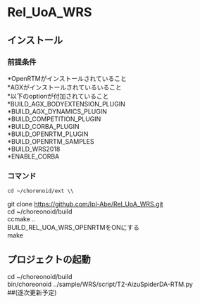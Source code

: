 # Rel_UoA_WRS

## インストール  
### 前提条件  
*OpenRTMがインストールされていること  
*AGXがインストールされているいること  
*以下のoptionが付加されていること  
*BUILD_AGX_BODYEXTENSION_PLUGIN  
*BUILD_AGX_DYNAMICS_PLUGIN  
*BUILD_COMPETITION_PLUGIN  
*BUILD_CORBA_PLUGIN  
*BUILD_OPENRTM_PLUGIN  
*BUILD_OPENRTM_SAMPLES  
*BUILD_WRS2018  
*ENABLE_CORBA  






### コマンド
    cd ~/chorenoid/ext \\  
git clone https://github.com/Ipl-Abe/Rel_UoA_WRS.git  
cd ~/choreonoid/build  
ccmake ..  
BUILD_REL_UOA_WRS_OPENRTMをONにする  
make  
## プロジェクトの起動  
cd ~/choreonoid/build  
bin/choreonoid ../sample/WRS/script/T2-AizuSpiderDA-RTM.py  
##(逐次更新予定)
